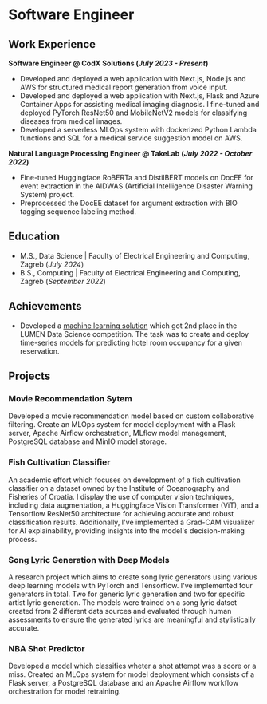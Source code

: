 # Software Engineer
 
## Work Experience
**Software Engineer @ CodX Solutions (_July 2023 - Present_)**
- Developed and deployed a web application with Next.js, Node.js and AWS for structured medical report generation from voice input.
- Developed and deployed a web application with Next.js, Flask and Azure Container Apps for assisting medical imaging diagnosis. I fine-tuned and deployed PyTorch ResNet50 and MobileNetV2 models for classifying diseases from medical images.
- Developed a serverless MLOps system with dockerized Python Lambda functions and SQL for a medical service suggestion model on AWS.
   
**Natural Language Processing Engineer @ TakeLab (_July 2022 - October 2022_)**
- Fine-tuned Huggingface RoBERTa and DistilBERT models on DocEE for event extraction in the AIDWAS (Artificial Intelligence Disaster Warning System) project.
- Preprocessed the DocEE dataset for argument extraction with BIO tagging sequence labeling method.

## Education								       		
- M.S., Data Science	| Faculty of Electrical Engineering and Computing, Zagreb (_July 2024_)	 			        		
- B.S., Computing | Faculty of Electrical Engineering and Computing, Zagreb (_September 2022_)

## Achievements
- Developed a [machine learning solution](https://gitlab.com/overfittingoverlords/lumen-hotel-occupancy-prediction) which got 2nd place in the LUMEN Data Science competition. The task was to create and deploy time-series models for predicting hotel room occupancy for a given reservation.

## Projects
### Movie Recommendation Sytem

Developed a movie recommendation model based on custom collaborative filtering. Create an MLOps system for model deployment with a Flask server, Apache Airflow orchestration, MLflow model management, PostgreSQL database and MinIO model storage.

### Fish Cultivation Classifier

An academic effort which focuses on development of a fish cultivation classifier on a dataset owned by the Institute of Oceanography and Fisheries of Croatia. I display the use of computer vision techniques, including data augmentation, a Huggingface Vision Transformer (ViT), and a Tensorflow ResNet50 architecture for achieving accurate and robust classification results. Additionally, I've implemented a Grad-CAM visualizer for AI explainability, providing insights into the model's decision-making process.

### Song Lyric Generation with Deep Models

A research project which aims to create song lyric generators using various deep learning models with PyTorch and Tensorflow. I've implemented four generators in total. Two for generic lyric generation and two for specific artist lyric generation. The models were trained on a song lyric datset created from 2 different data sources and evaluated through human assessments to ensure the generated lyrics are meaningful and stylistically accurate.

### NBA Shot Predictor

Developed a model which classifies wheter a shot attempt was a score or a miss. Created an MLOps system for model deployment which consists of a Flask server, a PostgreSQL database and an Apache Airflow workflow orchestration for model retraining.

